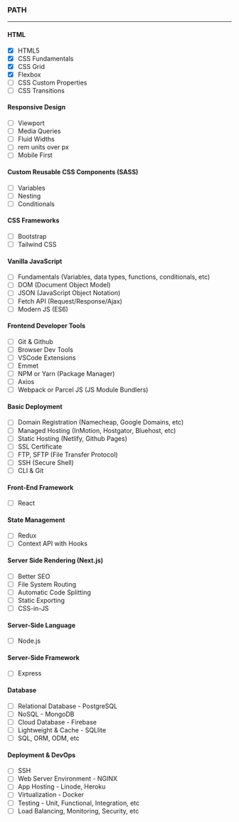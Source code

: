 ### PATH

---

#### HTML

- [x] HTML5
- [x] CSS Fundamentals
- [x] CSS Grid
- [x] Flexbox
- [ ] CSS Custom Properties
- [ ] CSS Transitions

#### Responsive Design

- [ ] Viewport
- [ ] Media Queries
- [ ] Fluid Widths
- [ ] rem units over px
- [ ] Mobile First

#### Custom Reusable CSS Components (SASS)

- [ ] Variables
- [ ] Nesting
- [ ] Conditionals

#### CSS Frameworks

- [ ] Bootstrap
- [ ] Tailwind CSS

#### Vanilla JavaScript

- [ ] Fundamentals (Variables, data types, functions, conditionals, etc)
- [ ] DOM (Document Object Model)
- [ ] JSON (JavaScript Object Notation)
- [ ] Fetch API (Request/Response/Ajax)
- [ ] Modern JS (ES6)

#### Frontend Developer Tools

- [ ] Git & Github
- [ ] Browser Dev Tools
- [ ] VSCode Extensions
- [ ] Emmet
- [ ] NPM or Yarn (Package Manager)
- [ ] Axios
- [ ] Webpack or Parcel JS (JS Module Bundlers)

#### Basic Deployment

- [ ] Domain Registration (Namecheap, Google Domains, etc)
- [ ] Managed Hosting (InMotion, Hostgator, Bluehost, etc)
- [ ] Static Hosting (Netlify, Github Pages)
- [ ] SSL Certificate
- [ ] FTP, SFTP (File Transfer Protocol)
- [ ] SSH (Secure Shell)
- [ ] CLI & Git

#### Front-End Framework

- [ ] React

#### State Management

- [ ] Redux
- [ ] Context API with Hooks

#### Server Side Rendering (Next.js)

- [ ] Better SEO
- [ ] File System Routing
- [ ] Automatic Code Splitting
- [ ] Static Exporting
- [ ] CSS-in-JS

#### Server-Side Language

- [ ] Node.js

#### Server-Side Framework

- [ ] Express

#### Database

- [ ] Relational Database - PostgreSQL
- [ ] NoSQL - MongoDB
- [ ] Cloud Database - Firebase
- [ ] Lightweight & Cache - SQLlite
- [ ] SQL, ORM, ODM, etc

#### Deployment & DevOps

- [ ] SSH
- [ ] Web Server Environment - NGINX
- [ ] App Hosting - Linode, Heroku
- [ ] Virtualization - Docker
- [ ] Testing - Unit, Functional, Integration, etc
- [ ] Load Balancing, Monitoring, Security, etc
